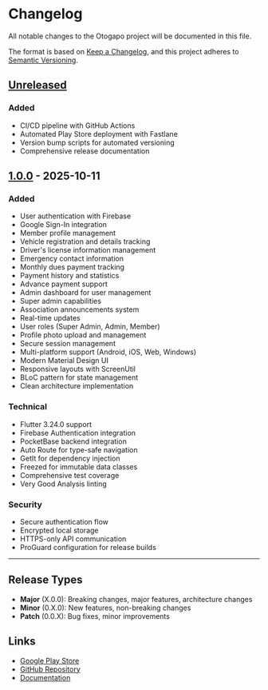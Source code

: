 # Changelog

All notable changes to the Otogapo project will be documented in this file.

The format is based on [Keep a Changelog](https://keepachangelog.com/en/1.0.0/),
and this project adheres to [Semantic Versioning](https://semver.org/spec/v2.0.0.html).

## [Unreleased]

### Added

- CI/CD pipeline with GitHub Actions
- Automated Play Store deployment with Fastlane
- Version bump scripts for automated versioning
- Comprehensive release documentation

## [1.0.0] - 2025-10-11

### Added

- User authentication with Firebase
- Google Sign-In integration
- Member profile management
- Vehicle registration and details tracking
- Driver's license information management
- Emergency contact information
- Monthly dues payment tracking
- Payment history and statistics
- Advance payment support
- Admin dashboard for user management
- Super admin capabilities
- Association announcements system
- Real-time updates
- User roles (Super Admin, Admin, Member)
- Profile photo upload and management
- Secure session management
- Multi-platform support (Android, iOS, Web, Windows)
- Modern Material Design UI
- Responsive layouts with ScreenUtil
- BLoC pattern for state management
- Clean architecture implementation

### Technical

- Flutter 3.24.0 support
- Firebase Authentication integration
- PocketBase backend integration
- Auto Route for type-safe navigation
- GetIt for dependency injection
- Freezed for immutable data classes
- Comprehensive test coverage
- Very Good Analysis linting

### Security

- Secure authentication flow
- Encrypted local storage
- HTTPS-only API communication
- ProGuard configuration for release builds

---

## Release Types

- **Major** (X.0.0): Breaking changes, major features, architecture changes
- **Minor** (0.X.0): New features, non-breaking changes
- **Patch** (0.0.X): Bug fixes, minor improvements

## Links

- [Google Play Store](https://play.google.com/store/apps/details?id=com.digitappstudio.otogapo)
- [GitHub Repository](https://github.com/yourusername/oto-gapo)
- [Documentation](./docs/)

[Unreleased]: https://github.com/yourusername/oto-gapo/compare/v1.0.0...HEAD
[1.0.0]: https://github.com/yourusername/oto-gapo/releases/tag/v1.0.0
